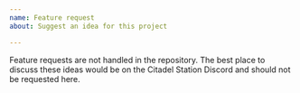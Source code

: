```yaml
---
name: Feature request
about: Suggest an idea for this project

---
```


Feature requests are not handled in the repository. The best place to discuss these ideas would be on the Citadel Station Discord and should not be requested here.
